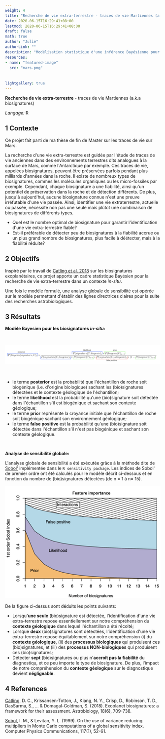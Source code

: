 ```yaml
---
weight: 4
title: "Recherche de vie extra-terrestre - traces de vie Martiennes (a.k.a. biosignatures)"
date: 2020-06-15T16:29:41+08:00
lastmod: 2020-06-15T16:29:41+08:00
draft: false
math: true
author: "Julie"
authorLink: ""
description: "Modélisation statistique d'une inférence Bayésienne pour les biosignatures in-situ"
resources:
- name: "featured-image"
  src: "mars.png"


lightgallery: true
---
```


**Recherche de vie extra-terrestre** - traces de vie Martiennes (a.k.a biosignatures)

*Langage:* R

<!--more-->

## 1 Contexte

Ce projet fait parti de ma thèse de fin de Master sur les traces de vie sur Mars.

La recherche d'une vie extra-terrestre est guidée par l'étude de traces de vie anciennes dans des environnements terrestres dits analogues à la surface de Mars, comme l'Antarctique par exemple. Ces traces de vie, appelées biosignatures, peuvent être préservées parfois pendant plus milliards d'années dans la roche. Il existe de nombreux types de biosignatures, commes les molécules organiques ou les micro-fossiles par exemple. 
Cependant, chaque biosignature a une fiabilité, ainsi qu'un potentiel de préservation dans la roche et de détection différents. De plus, jusqu'à aujourd'hui, aucune biosignature connue n'est une preuve irréfutable d'une vie passée. Ainsi, identifier une vie extraterrestre, actuelle ou passée, nécessite non pas une seule mais plûtot une combinaison de biosignatures de différents types.

* Quel est le nombre optimal de biosignature pour garantir l'identification d'une vie extra-terrestre fiable?
* Est-il préférable de détecter peu de biosignatures à la fiabilité accrue ou un plus grand nombre de biosignatures, plus facile à déétecter, mais à la fiabilité réduite?

## 2 Objectifs

Inspiré par le travail de [Catling et al. 2018](https://www.liebertpub.com/doi/10.1089%2Fast.2017.1737) sur les biosignatures exoplanétaires, ce projet apporte un cadre statistique Bayésien pour la recherche de vie extra-terrestre dans un contexte *in-situ*.

Une fois le modèle formulé, une analyse globale de sensibilité est opérée sur le modèle permettant d'établir des lignes directrices claires pour la suite des recherches astrobiologiques. 

## 3 Résultats

**Modèle Bayesien pour les biosignatures *in-situ*:**
<p>&nbsp;</p>
<img src="formula.png" alt="low-performing sellers" width="800"/>
<p>&nbsp;</p>

* le terme **posterior** est la probabilité que l'échantillon de roche soit biogénique (i.e. d'origine biologique) sachant les (bio)signatures détectées et le contexte géologique de l'échantillon;
* le terme **likelihood** est la probabilité qu'une (bio)signature soit détectée dans l'échantillon s'il est biogénique et sachant son contexte géologique;
* le terme **prior** représente la croyance initiale que l'échantillon de roche soit biogénique sachant son environnement géologique;
* le terme **false positive** est la probabilité qu'une (bio)signature soit détectée dans l'échantillon s'il n'est pas biogénique et sachant son contexte géologique.
<p>&nbsp;</p>

**Analyse de sensibilité globale:**

L'analyse globale de sensibilité a été exécutée grâce à la méthode dite de [Sobol'](https://www.sciencedirect.com/science/article/abs/pii/S0010465598001568) implémentée dans le `R sensitivity package`. Les indices de Sobol' de premier ordre ont été calculés pour le modèle décrit ci-dessous et en fonction du nombre de (bio)signatures détectées (de n = 1 à n= 15).

<img src="sobol.png" alt="low-performing sellers" width="600"/>

De la figure ci-dessus sont déduits les points suivants:

* Lorsqu'**une seule** (bio)signature est détectée, l'identification d'une vie extra-terrestre repose essentiellement sur notre compréhension du **contexte géologique** dans lequel l'échantillon a été récolté;
* Lorsque **deux** (bio)signatures sont détectées, l'identification d'une vie extra-terrestre repose équitablement sur notre compréhension (i) du **contexte géologique**, (ii) des **processus biologiques** qui produisent ces (bio)signatures, et (iii) des **processus NON-biologiques** qui produisent ces (bio)signatures; 
* Détecter **sept** (bio)signatures ou plus n'**accroît pas la fiabilité** du diagnostiqu, et ce peu importe le type de biosignature. De plus, l'impact de notre compréhension du **contexte géologique** sur le diagnostique devient **négligeable**.

## 4 References

<ins>Catling</ins>, D. C., Krissansen-Totton, J., Kiang, N. Y., Crisp, D., Robinson, T. D., DasSarma, S., ... & Domagal-Goldman, S. (2018). Exoplanet biosignatures: a framework for their assessment. Astrobiology, 18(6), 709-738.

<ins>Sobol</ins>, I. M., & Levitan, Y. L. (1999). On the use of variance reducing multipliers in Monte Carlo computations of a global sensitivity index. Computer Physics Communications, 117(1), 52-61.
